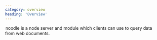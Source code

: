 ```yaml
---
category: overview
heading: 'Overview'
---
```


&#8202;<span class="project-name">noodle</span> is a node server and module 
which clients can use to query data from web documents.